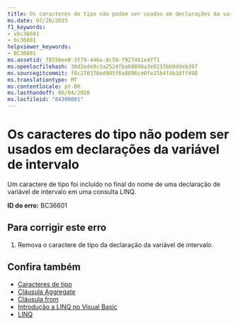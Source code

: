 ```yaml
---
title: Os caracteres do tipo não podem ser usados em declarações da variável de intervalo
ms.date: 07/20/2015
f1_keywords:
- vbc36601
- bc36601
helpviewer_keywords:
- BC36601
ms.assetid: f855bee8-3f79-446a-8c58-f927461e4ff1
ms.openlocfilehash: 30d2ede9c3a2524fba60898a3e9233bb0ddeb397
ms.sourcegitcommit: f8c270376ed905f6a8896ce0fe25b4f4b38ff498
ms.translationtype: MT
ms.contentlocale: pt-BR
ms.lasthandoff: 06/04/2020
ms.locfileid: "84399001"
---
```

# <a name="type-characters-cannot-be-used-in-range-variable-declarations"></a>Os caracteres do tipo não podem ser usados em declarações da variável de intervalo
Um caractere de tipo foi incluído no final do nome de uma declaração de variável de intervalo em uma consulta LINQ.  
  
 **ID do erro:** BC36601  
  
## <a name="to-correct-this-error"></a>Para corrigir este erro  
  
1. Remova o caractere de tipo da declaração da variável de intervalo.  
  
## <a name="see-also"></a>Confira também

- [Caracteres de tipo](../programming-guide/language-features/data-types/type-characters.md)
- [Cláusula Aggregate](../language-reference/queries/aggregate-clause.md)
- [Cláusula from](../language-reference/queries/from-clause.md)
- [Introdução a LINQ no Visual Basic](../programming-guide/language-features/linq/introduction-to-linq.md)
- [LINQ](../programming-guide/language-features/linq/index.md)
